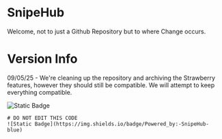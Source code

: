 # SnipeHub
Welcome, not to just a Github Repository but to where Change occurs.

# Version Info
09/05/25 - We're cleaning up the repository and archiving the Strawberry features, however they should still be compatible. We will attempt to keep everything compatible.

![Static Badge](https://img.shields.io/badge/Powered_by:-SnipeHub-blue)

```
# DO NOT EDIT THIS CODE
![Static Badge](https://img.shields.io/badge/Powered_by:-SnipeHub-blue)
```
